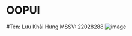 # OOPUI
#Tên: Lưu Khải Hưng
MSSV: 22028288
![image](https://github.com/luukhaihung22028288/OOPUI/assets/125259299/f03d8096-8480-4832-9976-b0be08a04740)

